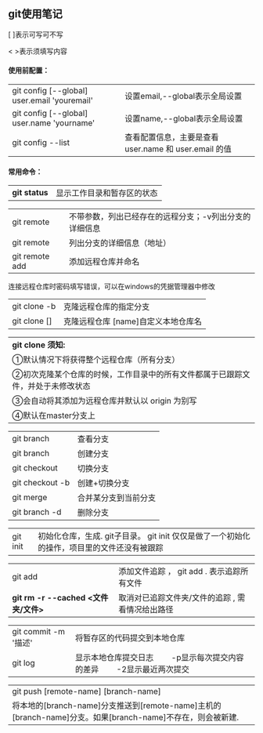 ## git使用笔记

[ ]表示可写可不写

< >表示须填写内容

#### 使用前配置：
|                                            |                           |
| ------------------------------------------ | ------------------------- |
|git config [--global] user.email 'youremail'|设置email,--global表示全局设置|
|git config [--global] user.name 'yourname'  |设置name,--global表示全局设置 |        
|git config --list|查看配置信息，主要是查看 user.name 和 user.email 的值|

#### 常用命令：

|              |                     |
| ------------ | ------------------- |
|**git status**|显示工作目录和暂存区的状态|

|                                            |                              |
| ------------------------------------------ | ---------------------------- |
|git remote|不带参数，列出已经存在的远程分支；-v列出分支的详细信息|
|git remote|列出分支的详细信息（地址）|
|git remote add <remote-name> <remote-url>|   添加远程仓库并命名|
连接远程仓库时密码填写错误，可以在windows的凭据管理器中修改

|                                            |                              |
| ------------------------------------------ | ---------------------------- |
|git clone -b <branch-name>  <remote-url>  |       克隆远程仓库的指定分支|
|git clone <remote-url> [<name>]      |    克隆远程仓库     [name]自定义本地仓库名|

|                                            |
| ------------------------------------------ |
|**git clone 须知:**|
|①默认情况下将获得整个远程仓库（所有分支）|
|②初次克隆某个仓库的时候，工作目录中的所有文件都属于已跟踪文件，并处于未修改状态|
|③会自动将其添加为远程仓库并默认以 origin 为别写|
|④默认在master分支上|

|                             |                 |
| --------------------------- | --------------- |
|git branch                   |查看分支          |
|git branch <branch-name>     |创建分支          |
|git checkout <branch-name>   |切换分支          |
|git checkout -b <branch-name>|创建+切换分支      |
|git merge <branch-name>      |合并某分支到当前分支|
|git branch -d <branch-name>  |删除分支          |


|                             |                 |
| --------------------------- | --------------- |
|git init|初始化仓库，生成. git子目录。 git init 仅仅是做了一个初始化的操作，项目里的文件还没有被跟踪|



|                             |                 |
| --------------------------- | --------------- |
|git add|添加文件追踪 ，      git add . 表示追踪所有文件|
|**git rm -r --cached <文件夹/文件>**|取消对已追踪文件夹/文件的追踪 , 需看情况给出路径|


|                             |                 |
| --------------------------- | --------------- |
|git commit -m '描述'|将暂存区的代码提交到本地仓库|
|git log |显示本地仓库提交日志 &emsp;&emsp;-p显示每次提交内容的差异 &emsp;&emsp;-2显示最近两次提交|


|                                    |
| ---------------------------------- |
|git push [remote-name] [branch-name]|
|将本地的[branch-name]分支推送到[remote-name]主机的[branch-name]分支。如果[branch-name]不存在，则会被新建.|

